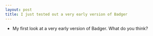 ```yaml
---
layout: post
title: I just tested out a very early version of Badger
---
```

* My first look at a very early version of Badger. What do you think?

